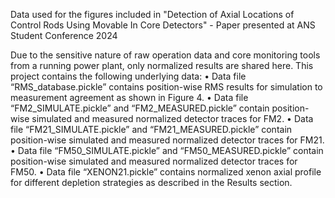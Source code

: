 Data used for the figures included in "Detection of Axial Locations of Control Rods Using Movable In Core Detectors" - Paper presented at ANS Student Conference 2024

Due to the sensitive nature of raw operation data and core monitoring tools from a running power plant, only normalized results are shared here. This project contains the following underlying data:
•	Data file “RMS_database.pickle” contains position-wise RMS results for simulation to measurement agreement as shown in Figure 4.
•	Data file “FM2_SIMULATE.pickle” and “FM2_MEASURED.pickle” contain position-wise simulated and measured normalized detector traces for FM2.
•	Data file “FM21_SIMULATE.pickle” and “FM21_MEASURED.pickle” contain position-wise simulated and measured normalized detector traces for FM21.
•	Data file “FM50_SIMULATE.pickle” and “FM50_MEASURED.pickle” contain position-wise simulated and measured normalized detector traces for FM50.
•	Data file “XENON21.pickle” contains normalized xenon axial profile for different depletion strategies as described in the Results section.    
